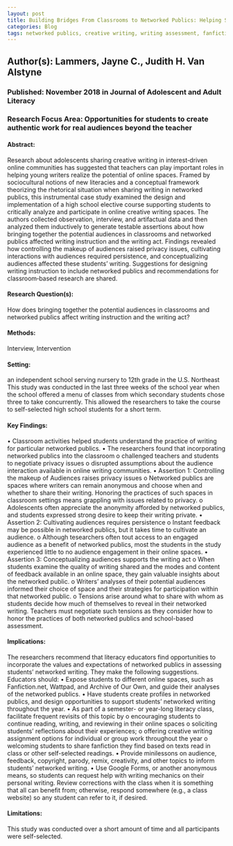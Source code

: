 ```yaml
---
layout: post
title: Building Bridges From Classrooms to Networked Publics: Helping Students Write for the Audience They Want
categories: Blog
tags: networked publics, creative writing, writing assessment, fanfiction, literacy
---
```


## Author(s): Lammers, Jayne C., Judith H. Van Alstyne

### Published: November 2018 in Journal of Adolescent and Adult Literacy

### Research Focus Area: Opportunities for students to create authentic work for real audiences beyond the teacher

#### Abstract:
Research about adolescents sharing creative writing in interest‐driven online communities has suggested that teachers can play important roles in helping young writers realize the potential of online spaces. Framed by sociocultural notions of new literacies and a conceptual framework theorizing the rhetorical situation when sharing writing in networked publics, this instrumental case study examined the design and implementation of a high school elective course supporting students to critically analyze and participate in online creative writing spaces. The authors collected observation, interview, and artifactual data and then analyzed them inductively to generate testable assertions about how bringing together the potential audiences in classrooms and networked publics affected writing instruction and the writing act. Findings revealed how controlling the makeup of audiences raised privacy issues, cultivating interactions with audiences required persistence, and conceptualizing audiences affected these students’ writing. Suggestions for designing writing instruction to include networked publics and recommendations for classroom‐based research are shared.


#### Research Question(s):
How does bringing together the potential audiences in classrooms and networked publics affect writing instruction and the writing act?


#### Methods:
Interview, Intervention


#### Setting:
an independent school serving nursery to 12th grade in the U.S. Northeast  This study was conducted in the last three weeks of the school year when the school offered a menu of classes from which secondary students chose three to take concurrently. This allowed the researchers to take the course to self-selected high school students for a short term.


#### Key Findings:
• Classroom activities helped students understand the practice of writing for particular networked publics. • The researchers found that incorporating networked publics into the classroom o challenged teachers and students to negotiate privacy issues o disrupted assumptions about the audience interaction available in online writing communities.  • Assertion 1: Controlling the makeup of Audiences raises privacy issues o Networked publics are spaces where writers can remain anonymous and choose when and whether to share their writing. Honoring the practices of such spaces in classroom settings means grappling with issues related to privacy. o Adolescents often appreciate the anonymity afforded by networked publics, and students expressed strong desire to keep their writing private. • Assertion 2: Cultivating audiences requires persistence o Instant feedback may be possible in networked publics, but it takes time to cultivate an audience. o Although tesearchers often tout access to an engaged audience as a benefit of networked publics, most the students in the study experienced little to no audience engagement in their online spaces. • Assertion 3: Conceptualizing audiences supports the writing act o When students examine the quality of writing shared and the modes and content of feedback available in an online space, they gain valuable insights about the networked public. o Writers’ analyses of their potential audiences informed their choice of space and their strategies for participation within that networked public. o Tensions arise around what to share with whom as students decide how much of themselves to reveal in their networked writing. Teachers must negotiate such tensions as they consider how to honor the practices of both networked publics and school-based assessment. 


#### Implications:
The researchers recommend that literacy educators find opportunities to incorporate the values and expectations of networked publics in assessing students’ networked writing. They make the following suggestions. Educators should: • Expose students to different online spaces, such as Fanfiction.net, Wattpad, and Archive of Our Own, and guide their analyses of the networked publics. • Have students create profiles in networked publics, and design opportunities to support students’ networked writing throughout the year. • As part of a semester- or year-long literacy class, facilitate frequent revisits of this topic by o encouraging students to continue reading, writing, and reviewing in their online spaces o soliciting students’ reflections about their experiences; o offering creative writing assignment options for individual or group work throughout the year o welcoming students to share fanfiction they find based on texts read in class or other self-selected readings. • Provide minilessons on audience, feedback, copyright, parody, remix, creativity, and other topics to inform students’ networked writing. • Use Google Forms, or another anonymous means, so students can request help with writing mechanics on their personal writing. Review corrections with the class when it is something that all can benefit from; otherwise, respond somewhere (e.g., a class website) so any student can refer to it, if desired. 


#### Limitations:
This study was conducted over a short amount of time and all participants were self-selected.


